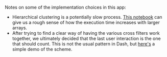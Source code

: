 Notes on some of the implementation choices in this app:

- Hierarchical clustering is a potentially slow process. [This notebook](cluster_profiling.ipynb) can give us a rough sense
of how the execution time increases with larger arrays.
- After trying to find a clear way of having the various cross filters work together, we ultimately decided that the last
user interaction is the one that should count. This is not the usual pattern in Dash, but [here's](event_timestamps_demo_app.py)
a simple demo of the scheme.
